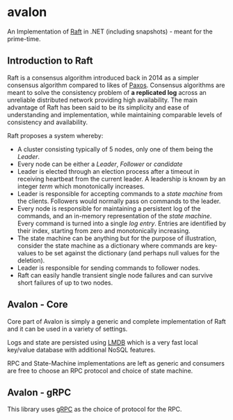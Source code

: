 # avalon
An Implementation of [Raft](https://raft.github.io/raft.pdf) in .NET (including snapshots) - meant for the prime-time.

## Introduction to Raft
Raft is a consensus algorithm introduced back in 2014 as a simpler consensus algorithm compared to likes of [Paxos](https://en.wikipedia.org/wiki/Paxos_(computer_science)). Consensus algorithms are meant to solve the consistency problem of **a replicated log** across an unreliable distributed network providing high availability. The main advantage of Raft has been said to be its simplicity and ease of understanding and implementation, while maintaining comparable levels of consistency and availability.

Raft proposes a system whereby:

 - A cluster consisting typically of 5 nodes, only one of them being the *Leader*.
 - Every node can be either a *Leader*, *Follower* or *candidate*
 - Leader is elected through an election process after a timeout in receiving heartbeat from the current leader. A leadership is known by an integer *term* which monotonically increases. 
 - Leader is responsible for accepting commands to a *state machine* from the clients. Followers would normally pass on commands to the leader.
 - Every node is responsible for maintaining a persistent log of the commands, and an in-memory representation of the *state machine*. Every command is turned into a single *log entry*. Entries are identified by their index, starting from zero and monotonically increasing.
 - The state machine can be anything but for the purpose of illustration, consider the state machine as a dictionary where commands are key-values to be set against the dictionary (and perhaps null values for the deletion).
 - Leader is responsible for sending commands to follower nodes.
 - Raft can easily handle transient single node failures and can survive short failures of up to two nodes.

## Avalon - Core
Core part of Avalon is simply a generic and complete implementation of Raft and it can be used in a variety of settings.

Logs and state are persisted using [LMDB](https://lmdb.readthedocs.io/en/release/) which is a very fast local key/value database with additional NoSQL features. 

RPC and State-Machine implementations are left as generic and consumers are free to choose an RPC protocol and choice of state machine.

## Avalon - gRPC
This library uses [gRPC](https://grpc.io/) as the choice of protocol for the RPC.




